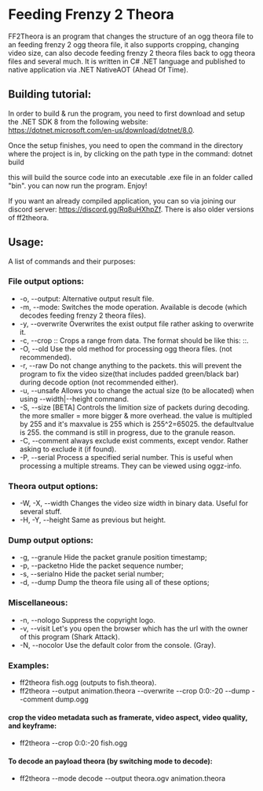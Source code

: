 # Feeding Frenzy 2 Theora

FF2Theora is an program that changes the structure of an ogg theora file to an feeding frenzy 2 ogg theora file, it also supports cropping, changing video size, can also decode feeding frenzy 2 theora files back to ogg theora files and several much. It is written in C# .NET language and published to native application via .NET NativeAOT (Ahead Of Time).

## Building tutorial: 

In order to build & run the program, you need to first download and setup the .NET SDK 8 from the following website: https://dotnet.microsoft.com/en-us/download/dotnet/8.0.

Once the setup finishes, you need to open the command in the directory where the project is in, by clicking on the path type in the command: dotnet build

this will build the source code into an executable .exe file in an folder called "bin". you can now run the program. Enjoy!

If you want an already compiled application, you can so via joining our discord server: https://discord.gg/Rq8uHXhpZf. There is also older versions of ff2theora.

## Usage: 

A list of commands and their purposes:
### File output options:
* -o, --output:          Alternative output result file.
* -m, --mode:            Switches the mode operation. Available is decode (which decodes feeding frenzy 2 theora files).
* -y, --overwrite        Overwrites the exist output file rather asking to overwrite it.
* -c, --crop <n>:<n>:<n> Crops a range from data. The format should be like this: <packetNumberIndex>:<start>:<length>.
* -O, --old              Use the old method for processing ogg theora files. (not recommended).
* -r, --raw              Do not change anything to the packets. this will prevent the program to fix the video size(that includes padded green/black bar) during decode option (not recommended either).
* -u, --unsafe           Allows you to change the actual size (to be allocated) when using --width|--height command.
* -S, --size <n> [BETA]  Controls the limition size of packets during decoding. the more smaller = more bigger & more overhead. the value is multipled by 255 and it's maxvalue is 255 which is 255^2=65025. the defaultvalue is 255. the command is still in progress, due to the granule reason.
* -C, --comment          always exclude exist comments, except vendor. Rather asking to exclude it (if found).
* -P, --serial <n>       Process a specified serial number. This is useful when processing a multiple streams. They can be viewed using oggz-info.

### Theora output options:
* -W, -X, --width <n>    Changes the video size width in binary data. Useful for several stuff.
* -H, -Y, --height <n>   Same as previous but height.

### Dump output options:
* -g, --granule          Hide the packet granule position timestamp;
* -p, --packetno         Hide the packet sequence number;
* -s, --serialno         Hide the packet serial number;
* -d, --dump             Dump the theora file using all of these options;

### Miscellaneous:
* -n, --nologo           Suppress the copyright logo.
* -v, --visit            Let's you open the browser which has the url with the owner of this program (Shark Attack).
* -N, --nocolor          Use the default color from the console. (Gray).

### Examples:
* ff2theora fish.ogg (outputs to fish.theora).
* ff2theora --output animation.theora --overwrite --crop 0:0:-20 --dump --comment dump.ogg
#### crop the video metadata such as framerate, video aspect, video quality, and keyframe:
* ff2theora --crop 0:0:-20 fish.ogg

#### To decode an payload theora (by switching mode to decode):
* ff2theora --mode decode --output theora.ogv animation.theora
